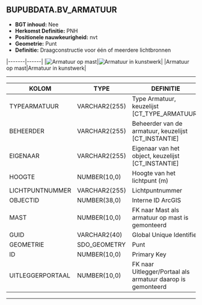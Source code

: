 ﻿## BUPUBDATA.BV_ARMATUUR


* __BGT inhoud:__ Nee
* __Herkomst Definitie:__ PNH
* __Positionele nauwkeurigheid:__ nvt
* __Geometrie:__ Punt
* __Definitie:__  Draagconstructie voor één of meerdere lichtbronnen



|-------|------|
|![Armatuur op mast](armatuur_1.png)|![Armatuur in kunstwerk](armatuur_2.png)|
|Armatuur op mast|Armatuur in kunstwerk|

***

|KOLOM                               |TYPE              |DEFINITIE|
|------                              |----              |-----    |
|TYPEARMATUUR                        |VARCHAR2(255)     |Type Armatuur, keuzelijst [CT_TYPE_ARMATUUR]|
|BEHEERDER                           |VARCHAR2(255)     |Beheerder van de armatuur, keuzelijst [CT_INSTANTIE]|
|EIGENAAR                            |VARCHAR2(255)     |Eigenaar van het object, keuzelijst [CT_INSTANTIE]|
|HOOGTE                              |NUMBER(10,0)      |Hoogte van het lichtpunt (m)|
|LICHTPUNTNUMMER                     |VARCHAR2(255)     |Lichtpuntnummer|
|OBJECTID                            |NUMBER(38,0)      |Interne ID ArcGIS|
|MAST                                |NUMBER(10,0)      |FK naar Mast als armatuur op mast is gemonteerd|
|GUID                                |VARCHAR2(40)      |Global Unique Identifier|
|GEOMETRIE                           |SDO_GEOMETRY      |Punt|
|ID                                  |NUMBER(10,0)      |Primary Key|
|UITLEGGERPORTAAL                    |NUMBER(10,0)      |FK naar Uitlegger/Portaal als armatuur daarop is gemonteerd|


***

